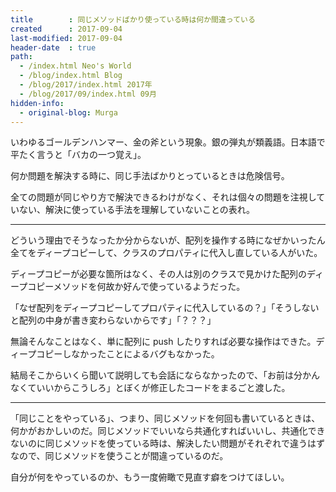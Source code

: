 ```yaml
---
title        : 同じメソッドばかり使っている時は何か間違っている
created      : 2017-09-04
last-modified: 2017-09-04
header-date  : true
path:
  - /index.html Neo's World
  - /blog/index.html Blog
  - /blog/2017/index.html 2017年
  - /blog/2017/09/index.html 09月
hidden-info:
  - original-blog: Murga
---
```


いわゆるゴールデンハンマー、金の斧という現象。銀の弾丸が類義語。日本語で平たく言うと「バカの一つ覚え」。

何か問題を解決する時に、同じ手法ばかりとっているときは危険信号。

全ての問題が同じやり方で解決できるわけがなく、それは個々の問題を注視していない、解決に使っている手法を理解していないことの表れ。

---

どういう理由でそうなったか分からないが、配列を操作する時になぜかいったん全てをディープコピーして、クラスのプロパティに代入し直している人がいた。

ディープコピーが必要な箇所はなく、その人は別のクラスで見かけた配列のディープコピーメソッドを何故か好んで使っているようだった。

「なぜ配列をディープコピーしてプロパティに代入しているの？」「そうしないと配列の中身が書き変わらないからです」「？？？」

無論そんなことはなく、単に配列に push したりすれば必要な操作はできた。ディープコピーしなかったことによるバグもなかった。

結局そこからいくら聞いて説明しても会話にならなかったので、「お前は分かんなくていいからこうしろ」とぼくが修正したコードをまるごと渡した。

---

「同じことをやっている」、つまり、同じメソッドを何回も書いているときは、何かがおかしいのだ。同じメソッドでいいなら共通化すればいいし、共通化できないのに同じメソッドを使っている時は、解決したい問題がそれぞれで違うはずなので、同じメソッドを使うことが間違っているのだ。

自分が何をやっているのか、もう一度俯瞰で見直す癖をつけてほしい。
